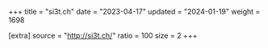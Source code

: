 +++
title = "si3t.ch"
date = "2023-04-17"
updated = "2024-01-19"
weight = 1698

[extra]
source = "http://si3t.ch/"
ratio = 100
size = 2
+++

